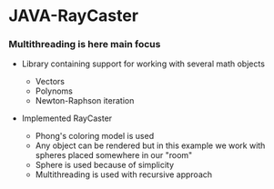 # JAVA-RayCaster

### Multithreading is here main focus

- Library containing support for working with several math objects
  - Vectors
  - Polynoms
  - Newton-Raphson iteration

- Implemented RayCaster
  - Phong's coloring model is used
  - Any object can be rendered but in this example we work with spheres placed somewhere in our "room"
  - Sphere is used because of simplicity
  - Multithreading is used with recursive approach

